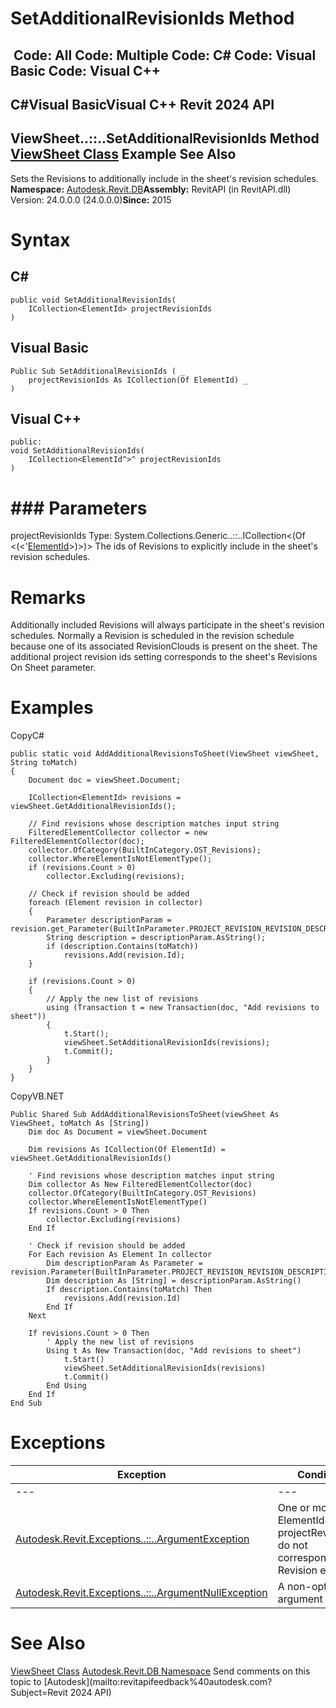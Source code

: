 # SetAdditionalRevisionIds Method

﻿
 Code: All Code: Multiple Code: C# Code: Visual Basic Code: Visual C++   
---  
C#Visual BasicVisual C++
Revit 2024 API  
---  
ViewSheet..::..SetAdditionalRevisionIds Method   
[ViewSheet Class](af2ee879-173d-df3a-9793-8d5750a17b49.md "ViewSheet Class") Example See Also  
---  
Sets the Revisions to additionally include in the sheet's revision schedules. 
**Namespace:** [Autodesk.Revit.DB](87546ba7-461b-c646-cbb1-2cb8f5bff8b2.md "Autodesk.Revit.DB Namespace")**Assembly:** RevitAPI (in RevitAPI.dll) Version: 24.0.0.0 (24.0.0.0)**Since:** 2015 
# Syntax
C#  
---  
```text
public void SetAdditionalRevisionIds(
	ICollection<ElementId> projectRevisionIds
)
```
  
Visual Basic  
---  
```text
Public Sub SetAdditionalRevisionIds ( _
	projectRevisionIds As ICollection(Of ElementId) _
)
```
  
Visual C++  
---  
```text
public:
void SetAdditionalRevisionIds(
	ICollection<ElementId^>^ projectRevisionIds
)
```
  
# ### Parameters
projectRevisionIds
    Type: System.Collections.Generic..::..ICollection<(Of <(<'[ElementId](44f3f7b1-3229-3404-93c9-dc5e70337dd6.md "ElementId Class")>)>)> The ids of Revisions to explicitly include in the sheet's revision schedules. 
# Remarks
Additionally included Revisions will always participate in the sheet's revision schedules. Normally a Revision is scheduled in the revision schedule because one of its associated RevisionClouds is present on the sheet. 
The additional project revision ids setting corresponds to the sheet's Revisions On Sheet parameter.
# Examples
CopyC#
```text
public static void AddAdditionalRevisionsToSheet(ViewSheet viewSheet, String toMatch)
{
    Document doc = viewSheet.Document;

    ICollection<ElementId> revisions = viewSheet.GetAdditionalRevisionIds();

    // Find revisions whose description matches input string
    FilteredElementCollector collector = new FilteredElementCollector(doc);
    collector.OfCategory(BuiltInCategory.OST_Revisions);
    collector.WhereElementIsNotElementType();
    if (revisions.Count > 0)
        collector.Excluding(revisions);

    // Check if revision should be added
    foreach (Element revision in collector)
    {
        Parameter descriptionParam = revision.get_Parameter(BuiltInParameter.PROJECT_REVISION_REVISION_DESCRIPTION);
        String description = descriptionParam.AsString();
        if (description.Contains(toMatch))
            revisions.Add(revision.Id);
    }

    if (revisions.Count > 0)
    {
        // Apply the new list of revisions
        using (Transaction t = new Transaction(doc, "Add revisions to sheet"))
        {
            t.Start();
            viewSheet.SetAdditionalRevisionIds(revisions);
            t.Commit();
        }
    }
}
```

CopyVB.NET
```text
Public Shared Sub AddAdditionalRevisionsToSheet(viewSheet As ViewSheet, toMatch As [String])
    Dim doc As Document = viewSheet.Document

    Dim revisions As ICollection(Of ElementId) = viewSheet.GetAdditionalRevisionIds()

    ' Find revisions whose description matches input string
    Dim collector As New FilteredElementCollector(doc)
    collector.OfCategory(BuiltInCategory.OST_Revisions)
    collector.WhereElementIsNotElementType()
    If revisions.Count > 0 Then
        collector.Excluding(revisions)
    End If

    ' Check if revision should be added
    For Each revision As Element In collector
        Dim descriptionParam As Parameter = revision.Parameter(BuiltInParameter.PROJECT_REVISION_REVISION_DESCRIPTION)
        Dim description As [String] = descriptionParam.AsString()
        If description.Contains(toMatch) Then
            revisions.Add(revision.Id)
        End If
    Next

    If revisions.Count > 0 Then
        ' Apply the new list of revisions
        Using t As New Transaction(doc, "Add revisions to sheet")
            t.Start()
            viewSheet.SetAdditionalRevisionIds(revisions)
            t.Commit()
        End Using
    End If
End Sub
```

# Exceptions
| Exception | Condition |
| --- | --- |
| --- | --- |
| [Autodesk.Revit.Exceptions..::..ArgumentException](2e6e4206-97a8-dd4b-df5d-4269f4bb6088.md "ArgumentException Class") | One or more ElementIds in projectRevisionIds do not correspond to a Revision element. |
| [Autodesk.Revit.Exceptions..::..ArgumentNullException](631e1424-60f4-929b-4e52-dda9dcd26316.md "ArgumentNullException Class") | A non-optional argument was null |

# See Also
[ViewSheet Class](af2ee879-173d-df3a-9793-8d5750a17b49.md "ViewSheet Class")
[Autodesk.Revit.DB Namespace](87546ba7-461b-c646-cbb1-2cb8f5bff8b2.md "Autodesk.Revit.DB Namespace")
Send comments on this topic to [Autodesk](mailto:revitapifeedback%40autodesk.com?Subject=Revit 2024 API)